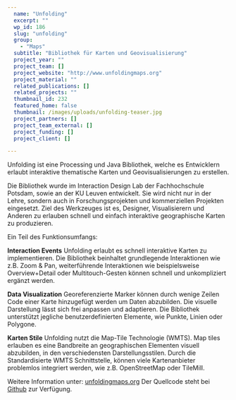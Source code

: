 ```yaml
---
  name: "Unfolding"
  excerpt: ""
  wp_id: 186
  slug: "unfolding"
  group: 
    - "Maps"
  subtitle: "Bibliothek für Karten und Geovisualisierung"
  project_year: ""
  project_team: []
  project_website: "http://www.unfoldingmaps.org"
  project_material: ""
  related_publications: []
  related_projects: ""
  thumbnail_id: 232
  featured_home: false
  thumbnail: /images/uploads/unfolding-teaser.jpg
  project_partners: []
  project_team_external: []
  project_funding: []
  project_client: []

---
```

Unfolding ist eine Processing und Java Bibliothek, welche es Entwicklern erlaubt interaktive thematische Karten und Geovisualisierungen zu erstellen.

Die Bibliothek wurde im Interaction Design Lab der Fachhochschule Potsdam, sowie an der KU Leuven entwickelt. Sie wird nicht nur in der Lehre, sondern auch in Forschungsprojekten und kommerziellen Projekten eingesetzt. Ziel des Werkzeuges ist es, Designer, Visualisierern und Anderen zu erlauben schnell und einfach interaktive geographische Karten zu produzieren.

Ein Teil des Funktionsumfangs:

<strong>Interaction Events</strong>
Unfolding erlaubt es schnell interaktive Karten zu implementieren. Die Bibliothek beinhaltet grundlegende Interaktionen wie z.B. Zoom & Pan, weiterführende Interaktionen wie beispielsweise Overview+Detail oder Multitouch-Gesten können schnell und unkompliziert ergänzt werden.

<strong>Data Visualization</strong>
Georeferenzierte Marker können durch wenige Zeilen Code einer Karte hinzugefügt werden um Daten abzubilden. Die visuelle Darstellung lässt sich frei anpassen und adaptieren. Die Bibliothek unterstützt jegliche benutzerdefinierten Elemente, wie Punkte, Linien oder Polygone.

<strong>Karten Stile</strong>
Unfolding nutzt die Map-Tile Technologie (WMTS). Map tiles erlauben es eine Bandbreite an geographischen Elementen visuell abzubilden, in den verschiedensten Darstellungsstilen. Durch die Standardisierte WMTS Schnittstelle, können viele Kartenanbieter problemlos integriert werden, wie z.B. OpenStreetMap oder TileMill.

Weitere Information unter: <a href="http://unfoldingmaps.org">unfoldingmaps.org</a>
Der Quellcode steht bei <a href="https://github.com/tillnagel/unfolding">Github</a> zur Verfügung.